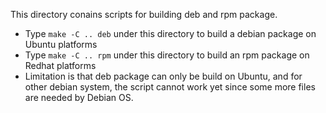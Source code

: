 This directory conains scripts for building deb and rpm package.
* Type `make -C .. deb` under this directory to build a debian package on Ubuntu platforms
* Type `make -C .. rpm` under this directory to build an rpm package on Redhat platforms
* Limitation is that deb package can only be build on Ubuntu, and for other debian system, the script cannot work yet since some more files are needed by Debian OS.
